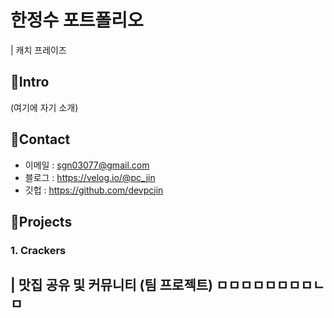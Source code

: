 # 한정수 포트폴리오
| 캐치 프레이즈

## 📌Intro
(여기에 자기 소개)

## 📌Contact
- 이메일 : sgn03077@gmail.com
- 블로그 : https://velog.io/@pc_jin
- 깃헙 : https://github.com/devpcjin

## 📌Projects
### 1. Crackers
| 맛집 공유 및 커뮤니티 (팀 프로젝트)
ㅁㅁㅁㅁㅁㅁㅁㅁㄴㅁ
---

